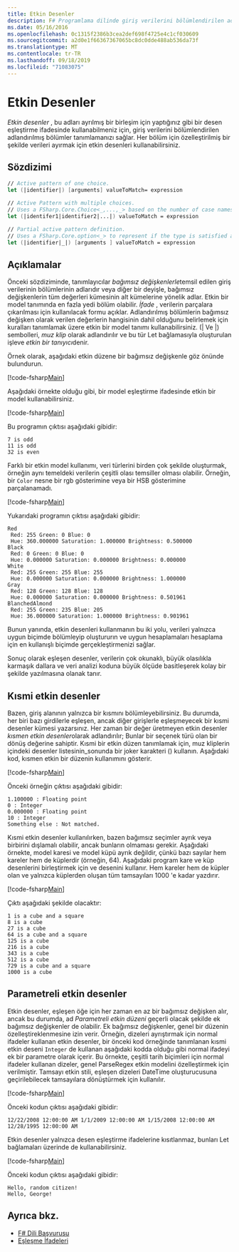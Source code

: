 ```yaml
---
title: Etkin Desenler
description: F# Programlama dilinde giriş verilerini bölümlendirilen adlandırılmış bölümleri tanımlamak için etkin desenleri nasıl kullanacağınızı öğrenin.
ms.date: 05/16/2016
ms.openlocfilehash: 0c1315f2386b3cea2def698f4725e4c1cf030609
ms.sourcegitcommit: a2d0e1f66367367065bc8dc0dde488ab536da73f
ms.translationtype: MT
ms.contentlocale: tr-TR
ms.lasthandoff: 09/18/2019
ms.locfileid: "71083075"
---
```

# <a name="active-patterns"></a>Etkin Desenler

*Etkin desenler* , bu adları ayrılmış bir birleşim için yaptığınız gibi bir desen eşleştirme ifadesinde kullanabilmeniz için, giriş verilerini bölümlendirilen adlandırılmış bölümler tanımlamanızı sağlar. Her bölüm için özelleştirilmiş bir şekilde verileri ayırmak için etkin desenleri kullanabilirsiniz.

## <a name="syntax"></a>Sözdizimi

```fsharp
// Active pattern of one choice.
let (|identifier|) [arguments] valueToMatch= expression

// Active Pattern with multiple choices.
// Uses a FSharp.Core.Choice<_,...,_> based on the number of case names. In F#, the limitation n <= 7 applies.
let (|identifer1|identifier2|...|) valueToMatch = expression

// Partial active pattern definition.
// Uses a FSharp.Core.option<_> to represent if the type is satisfied at the call site.
let (|identifier|_|) [arguments ] valueToMatch = expression
```

## <a name="remarks"></a>Açıklamalar

Önceki sözdiziminde, tanımlayıcılar *bağımsız değişkenlerle*temsil edilen giriş verilerinin bölümlerinin adlarıdır veya diğer bir deyişle, bağımsız değişkenlerin tüm değerleri kümesinin alt kümelerine yönelik adlar. Etkin bir model tanımında en fazla yedi bölüm olabilir. *İfade* , verilerin parçalara çıkarılması için kullanılacak formu açıklar. Adlandırılmış bölümlerin bağımsız değişken olarak verilen değerlerin hangisinin dahil olduğunu belirlemek için kuralları tanımlamak üzere etkin bir model tanımı kullanabilirsiniz. (| Ve |) sembolleri, *muz klip* olarak adlandırılır ve bu tür Let bağlamasıyla oluşturulan işleve *etkin bir tanıyıcı*denir.

Örnek olarak, aşağıdaki etkin düzene bir bağımsız değişkenle göz önünde bulundurun.

[!code-fsharp[Main](~/samples/snippets/fsharp/lang-ref-2/snippet5001.fs)]

Aşağıdaki örnekte olduğu gibi, bir model eşleştirme ifadesinde etkin bir model kullanabilirsiniz.

[!code-fsharp[Main](~/samples/snippets/fsharp/lang-ref-2/snippet5002.fs)]

Bu programın çıktısı aşağıdaki gibidir:

```console
7 is odd
11 is odd
32 is even
```

Farklı bir etkin model kullanımı, veri türlerini birden çok şekilde oluşturmak, örneğin aynı temeldeki verilerin çeşitli olası temsiller olması olabilir. Örneğin, bir `Color` nesne bir rgb gösterimine veya bir HSB gösterimine parçalanamadı.

[!code-fsharp[Main](~/samples/snippets/fsharp/lang-ref-2/snippet5003.fs)]

Yukarıdaki programın çıktısı aşağıdaki gibidir:

```console
Red
 Red: 255 Green: 0 Blue: 0
 Hue: 360.000000 Saturation: 1.000000 Brightness: 0.500000
Black
 Red: 0 Green: 0 Blue: 0
 Hue: 0.000000 Saturation: 0.000000 Brightness: 0.000000
White
 Red: 255 Green: 255 Blue: 255
 Hue: 0.000000 Saturation: 0.000000 Brightness: 1.000000
Gray
 Red: 128 Green: 128 Blue: 128
 Hue: 0.000000 Saturation: 0.000000 Brightness: 0.501961
BlanchedAlmond
 Red: 255 Green: 235 Blue: 205
 Hue: 36.000000 Saturation: 1.000000 Brightness: 0.901961
```

Bunun yanında, etkin desenleri kullanmanın bu iki yolu, verileri yalnızca uygun biçimde bölümleyip oluştururın ve uygun hesaplamaları hesaplama için en kullanışlı biçimde gerçekleştirmenizi sağlar.

Sonuç olarak eşleşen desenler, verilerin çok okunaklı, büyük olasılıkla karmaşık dallara ve veri analizi koduna büyük ölçüde basitleşerek kolay bir şekilde yazılmasına olanak tanır.

## <a name="partial-active-patterns"></a>Kısmi etkin desenler

Bazen, giriş alanının yalnızca bir kısmını bölümleyebilirsiniz. Bu durumda, her biri bazı girdilerle eşleşen, ancak diğer girişlerle eşleşmeyecek bir kısmi desenler kümesi yazarsınız. Her zaman bir değer üretmeyen etkin desenler *kısmen etkin desenler*olarak adlandırılır; Bunlar bir seçenek türü olan bir dönüş değerine sahiptir. Kısmi bir etkin düzen tanımlamak için, muz kliplerin içindeki desenler listesinin\_sonunda bir joker karakteri () kullanın. Aşağıdaki kod, kısmen etkin bir düzenin kullanımını gösterir.

[!code-fsharp[Main](~/samples/snippets/fsharp/lang-ref-2/snippet5004.fs)]

Önceki örneğin çıktısı aşağıdaki gibidir:

```console
1.100000 : Floating point
0 : Integer
0.000000 : Floating point
10 : Integer
Something else : Not matched.
```

Kısmi etkin desenler kullanılırken, bazen bağımsız seçimler ayrık veya birbirini dışlamalı olabilir, ancak bunların olmaması gerekir. Aşağıdaki örnekte, model karesi ve model küpü ayrık değildir, çünkü bazı sayılar hem kareler hem de küplerdir (örneğin, 64). Aşağıdaki program kare ve küp desenlerini birleştirmek için ve desenini kullanır. Hem kareler hem de küpler olan ve yalnızca küplerden oluşan tüm tamsayıları 1000 'e kadar yazdırır. 

[!code-fsharp[Main](~/samples/snippets/fsharp/lang-ref-2/snippet5005.fs)]

Çıktı aşağıdaki şekilde olacaktır:

```console
1 is a cube and a square
8 is a cube
27 is a cube
64 is a cube and a square
125 is a cube
216 is a cube
343 is a cube
512 is a cube
729 is a cube and a square
1000 is a cube
```

## <a name="parameterized-active-patterns"></a>Parametreli etkin desenler

Etkin desenler, eşleşen öğe için her zaman en az bir bağımsız değişken alır, ancak bu durumda, ad *Parametreli etkin düzeni* geçerli olacak şekilde ek bağımsız değişkenler de olabilir. Ek bağımsız değişkenler, genel bir düzenin özelleştireklenmesine izin verir. Örneğin, dizeleri ayrıştırmak için normal ifadeler kullanan etkin desenler, bir önceki kod örneğinde tanımlanan kısmi etkin deseni `Integer` de kullanan aşağıdaki kodda olduğu gibi normal ifadeyi ek bir parametre olarak içerir. Bu örnekte, çeşitli tarih biçimleri için normal ifadeler kullanan dizeler, genel ParseRegex etkin modelini özelleştirmek için verilmiştir. Tamsayı etkin stili, eşleşen dizeleri DateTime oluşturucusuna geçirilebilecek tamsayılara dönüştürmek için kullanılır.

[!code-fsharp[Main](~/samples/snippets/fsharp/lang-ref-2/snippet5006.fs)]

Önceki kodun çıktısı aşağıdaki gibidir:

```console
12/22/2008 12:00:00 AM 1/1/2009 12:00:00 AM 1/15/2008 12:00:00 AM 12/28/1995 12:00:00 AM
```

Etkin desenler yalnızca desen eşleştirme ifadelerine kısıtlanmaz, bunları Let bağlamaları üzerinde de kullanabilirsiniz.

[!code-fsharp[Main](~/samples/snippets/fsharp/lang-ref-2/snippet5007.fs)]

Önceki kodun çıktısı aşağıdaki gibidir:

```console
Hello, random citizen!
Hello, George!
```

## <a name="see-also"></a>Ayrıca bkz.

- [F# Dili Başvurusu](index.md)
- [Eşleşme İfadeleri](match-expressions.md)
